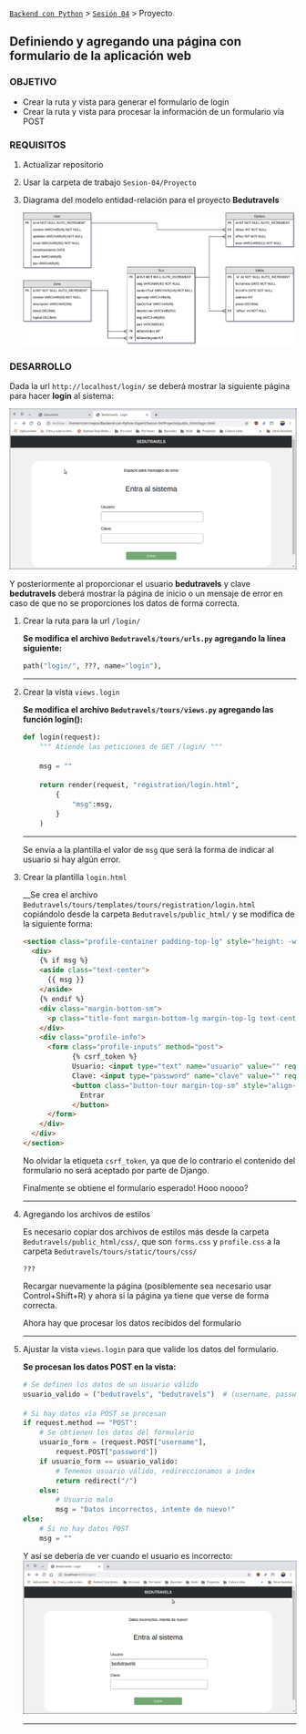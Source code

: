 [`Backend con Python`](../../Readme.md) > [`Sesión 04`](../Readme.md) > Proyecto
## Definiendo y agregando una página con formulario de la aplicación web

### OBJETIVO
- Crear la ruta y vista para generar el formulario de login
- Crear la ruta y vista para procesar la información de un formulario vía POST

### REQUISITOS
1. Actualizar repositorio
1. Usar la carpeta de trabajo `Sesion-04/Proyecto`
1. Diagrama del modelo entidad-relación para el proyecto __Bedutravels__

   ![Modelo entidad-relación para Bedutravels](assets/bedutravels-modelo-er.png)

### DESARROLLO
Dada la url `http://localhost/login/` se deberá mostrar la siguiente página para hacer __login__ al sistema:

![Bedutravels - Login](assets/login-01.png)

Y posteriormente al proporcionar el usuario __bedutravels__ y clave __bedutravels__ deberá mostrar la página de inicio o un mensaje de error en caso de que no se proporciones los datos de forma correcta.

1. Crear la ruta para la url `/login/`

   __Se modifica el archivo `Bedutravels/tours/urls.py` agregando la línea siguiente:__

   ```python
   path("login/", ???, name="login"),
   ```
   ***

1. Crear la vista `views.login`

   __Se modifica el archivo `Bedutravels/tours/views.py` agregando las función login():__

   ```python
   def login(request):
       """ Atiende las peticiones de GET /login/ """

       msg = ""

       return render(request, "registration/login.html",
           {
               "msg":msg,
           }
       )
   ```
   ***
   Se envía a la plantilla el valor de `msg` que será la forma de indicar al usuario si hay algún error.

1. Crear la plantilla `login.html`

   __Se crea el archivo `Bedutravels/tours/templates/tours/registration/login.html` copiándolo desde la carpeta `Bedutravels/public_html/` y se modifica de la siguiente forma:

   ```html
   <section class="profile-container padding-top-lg" style="height: -webkit-fill-available;">
     <div>
       {% if msg %}
       <aside class="text-center">
         {{ msg }}
       </aside>
       {% endif %}
       <div class="margin-bottom-sm">
         <p class="title-font margin-bottom-lg margin-top-lg text-center">Entra al sistema</p>
       </div>
       <div class="profile-info">
         <form class="profile-inputs" method="post">
               {% csrf_token %}
               Usuario: <input type="text" name="usuario" value="" required>
               Clave: <input type="password" name="clave" value="" required>
               <button class="button-tour margin-top-sm" style="align-self: center; width:50%;" type="submit" name="button">
                 Entrar
               </button>
         </form>
       </div>
     </div>
   </section>
   ```
   No olvidar la etiqueta `csrf_token`, ya que de lo contrario el contenido del formulario no será aceptado por parte de Django.

   Finalmente se obtiene el formulario esperado! Hooo noooo?
   ***

1. Agregando los archivos de estilos

   Es necesario copiar dos archivos de estilos más desde la carpeta `Bedutravels/public_html/css/`, que son `forms.css` y `profile.css` a la carpeta `Bedutravels/tours/static/tours/css/`

   ```console
   ???
   ```
   Recargar nuevamente la página (posiblemente sea necesario usar Control+Shift+R) y ahora si la página ya tiene que verse de forma correcta.

   Ahora hay que procesar los datos recibidos del formulario
   ***

1. Ajustar la vista `views.login` para que valide los datos del formulario.

   __Se procesan los datos POST en la vista:__

   ```python
   # Se definen los datos de un usuario válido
   usuario_valido = ("bedutravels", "bedutravels")  # (username, password)

   # Si hay datos vía POST se procesan
   if request.method == "POST":
       # Se obtienen los datos del formulario
       usuario_form = (request.POST["username"],
           request.POST["password"])
       if usuario_form == usuario_valido:
           # Tenemos usuario válido, redireccionamos a index
           return redirect("/")
       else:
           # Usuario malo
           msg = "Datos incorrectos, intente de nuevo!"
   else:
       # Si no hay datos POST
       msg = ""
   ```
   Y así se debería de ver cuando el usuario es incorrecto:
   ![Bedutravels - Login - Error](assets/login-02.png)   
   ***
